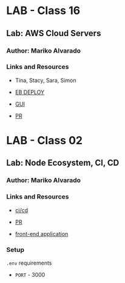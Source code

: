 # LAB - Class 16

## Lab: AWS Cloud Servers

### Author: Mariko Alvarado

### Links and Resources
 - Tina, Stacy, Sara, Simon 

 - [EB DEPLOY](http://basic-express-server-dev.us-west-2.elasticbeanstalk.com/)

 - [GUI](http://marikobasicexpress-env.eba-gtpdrcem.us-east-2.elasticbeanstalk.com/)

 - [PR](https://mariko-express-server.herokuapp.com/)


# LAB - Class 02

## Lab: Node Ecosystem, CI, CD

### Author: Mariko Alvarado

### Links and Resources
 - [ci/cd](https://github.com/Mariko-401-AdvancedJs/basic-express-server/actions)

 - [PR](https://github.com/Mariko-401-AdvancedJs/basic-express-server/pull/1)

 - [front-end application](https://mariko-express-server.herokuapp.com/)

### Setup

`.env` requirements

- `PORT` - 3000

